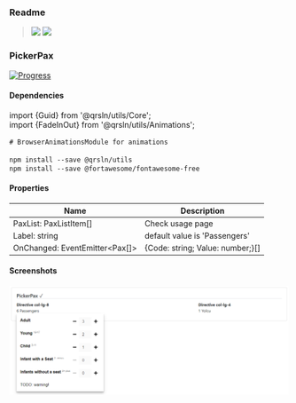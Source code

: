 ### Readme

> [![](https://img.shields.io/badge/Main-readme‌‌‌‌‌‌‌-white)](../../readme.desc.md) [![](https://img.shields.io/badge/usage‌‌‌‌‌‌‌-orange)](usage.md)

### PickerPax

[![Progress](https://img.shields.io/badge/Demo-✔☐☐☐☐‌‌‌‌‌‌‌-blue)](https://krsln.github.io/NgLootBox/Beta/PickerPax)  

#### Dependencies
import {Guid} from '@qrsln/utils/Core';  
import {FadeInOut} from '@qrsln/utils/Animations';

```shell
# BrowserAnimationsModule for animations

npm install --save @qrsln/utils
npm install --save @fortawesome/fontawesome-free
```

#### Properties

Name | Description
 --- | ---  
PaxList: PaxListItem[] | Check usage page
Label: string | default value is 'Passengers'
OnChanged: EventEmitter<Pax[]> | {Code: string; Value: number;}[]

#### Screenshots

![](Screenshots/PickerPax.png "PickerPax")  
